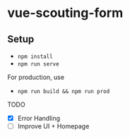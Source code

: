 # vue-scouting-form

## Setup

+ `npm install`
+ `npm run serve`

For production, use

+ `npm run build && npm run prod`

TODO

- [x] Error Handling
- [ ] Improve UI + Homepage